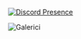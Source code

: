 
[![Discord Presence](https://lanyard-profile-readme.vercel.app/api/790677131012866048)](https://discord.com/users/790677131012866048)
                    

<img src="https://komarev.com/ghpvc/?username=Galerici&label=Ziyaretçi%20Sayısı&color=351c75" alt="Galerici" />
